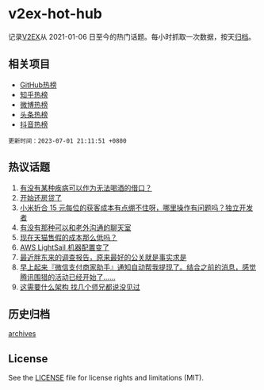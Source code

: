 # v2ex-hot-hub

 记录[V2EX](https://www.v2ex.com/)从 2021-01-06 日至今的热门话题。每小时抓取一次数据，按天[归档](archives)。
 
 ## 相关项目

- [GitHub热榜](https://github.com/snaildev/github-hot-hub)
- [知乎热榜](https://github.com/snaildev/zhihu-hot-hub)
- [微博热榜](https://github.com/snaildev/weibo-hot-hub)
- [头条热榜](https://github.com/snaildev/toutiao-hot-hub)
- [抖音热榜](https://github.com/snaildev/douyin-hot-hub)


 `更新时间：2023-07-01 21:11:51 +0800`

## 热议话题

1. [有没有某种疾病可以作为无法喝酒的借口？](https://www.v2ex.com/t/953127)
1. [开始还房贷了](https://www.v2ex.com/t/953219)
1. [小米折合 15 元每位的获客成本有点绷不住呀，哪里操作有问题吗？独立开发者](https://www.v2ex.com/t/953182)
1. [有没有那种可以和老外沟通的聊天室](https://www.v2ex.com/t/953208)
1. [现在天猫售假的成本那么低吗？](https://www.v2ex.com/t/953160)
1. [AWS LightSail 机器配置变了](https://www.v2ex.com/t/953168)
1. [最近胖东来的调查报告，原来最好的公关就是事实求是](https://www.v2ex.com/t/953178)
1. [早上起来『微信支付商家助手』通知自动帮我提现了。结合之前的消息，感觉腾讯围猎的活动已经开始了……](https://www.v2ex.com/t/953190)
1. [这需要什么架构 找几个师兄都说没见过](https://www.v2ex.com/t/953239)

## 历史归档

[archives](archives)

## License

See the [LICENSE](LICENSE) file for license rights and limitations (MIT).
